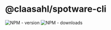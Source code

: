 # @claasahl/spotware-cli

![NPM - version](https://img.shields.io/npm/dw/@claasahl/spotware-cli.svg)
![NPM - downloads](https://img.shields.io/npm/v/@claasahl/spotware-cli.svg)
